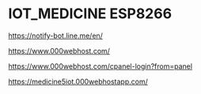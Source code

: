 # IOT_MEDICINE ESP8266

https://notify-bot.line.me/en/

https://www.000webhost.com/

https://www.000webhost.com/cpanel-login?from=panel

https://medicine5iot.000webhostapp.com/
